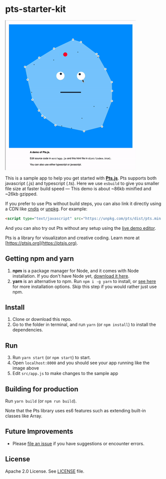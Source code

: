 # pts-starter-kit

![screenshot](./screenshot.gif)

This is a sample app to help you get started with **[Pts.js](https://ptsjs.org)**. Pts supports both javascript (.js) and typescript (.ts). Here we use `esbuild` to give you smaller file size at faster build speed — This demo is about ~86kb minified and ~26kb gzipped.

If you prefer to use Pts without build steps, you can also link it directly using a CDN like [cndjs](https://cdnjs.com/libraries/pts) or [unpkg](https://unpkg.com/pts/dist/pts.min.js). For example:    
```html
<script type="text/javascript" src="https://unpkg.com/pts/dist/pts.min.js"></script>
```

And you can also try out Pts without any setup using the [live demo editor](http://ptsjs.org/demo/edit/?name=polygon.convexHull). 

Pts is a library for visualizaton and creative coding. Learn more at
[https://ptsjs.org](https://ptsjs.org).

## Getting npm and yarn
1. **npm** is a package manager for Node, and it comes with Node installation. 
   If you don't have Node yet, [download it here](https://nodejs.org/).
2. **yarn** is an alternative to npm. Run `npm i -g yarn` to install, or [see here](https://yarnpkg.com/docs/install/) for more
   installation options. Skip this step if you would rather just use npm.

## Install
1. Clone or download this repo.
2. Go to the folder in terminal, and run `yarn` (or `npm install`) to install the dependencies.

## Run
3. Run `yarn start` (or `npm start`) to start.
4. Open `localhost:8000` and you should see your app running like the image above
5. Edit `src/app.js` to make changes to the sample app

## Building for production
Run `yarn build` (or `npm run build`). 

Note that the Pts library uses es6 features such as extending built-in classes like Array.

## Future Improvements
- Please [file an issue](https://github.com/williamngan/pts-starter-kit/issues)
if you have suggestions or encounter errors.

## License
Apache 2.0 License. See [LICENSE](./LICENSE.md) file.
